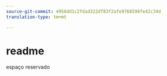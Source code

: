 ```yaml
---
source-git-commit: 4958dd1c2fdad322df83f2afe9768596fe42c34d
translation-type: tm+mt

---
```

# readme

espaço reservado
